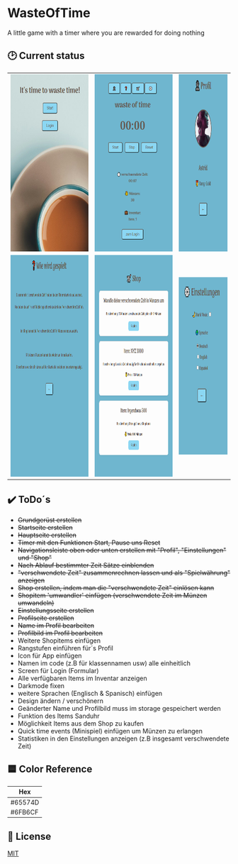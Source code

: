 # WasteOfTime

A little game with a timer where you are rewarded for doing nothing

## 🕑 Current status

<table>
  <tr>
    <td><img src="www/img/readme/image_index.png" width="250" height="400"></td>
    <td><img src="www/img/readme/Image_main.png" width="250" height="400"></td>
    <td><img src="www/img/readme/Image_profil.png" width="250" height="400"></td>
  </tr>
  <tr>
    <td><img src="www/img/readme/image_howtoplay.png" width="400" height="500"></td>
    <td><img src="www/img/readme/image_shop.png" width="400" height="500"></td>
    <td><img src="www/img/readme/image_settings.png" width="250" height="400"></td>
  </tr>
</table>

## ✔️ ToDo´s

- ~~Grundgerüst erstellen~~
- ~~Startseite erstellen~~
- ~~Hauptseite erstellen~~
- ~~Timer mit den Funktionen Start, Pause uns Reset~~
- ~~Navigationsleiste oben oder unten erstellen mit "Profil", "Einstellungen" und "Shop"~~
- ~~Nach Ablauf bestimmter Zeit Sätze einblenden~~
- ~~"verschwendete Zeit" zusammenrechnen lassen und als "Spielwährung" anzeigen~~
- ~~Shop erstellen, indem man die "verschwendete Zeit" einlösen kann~~
- ~~Shopitem 'umwandler' einfügen (verschwendete Zeit im Münzen umwandeln)~~
- ~~Einstellungsseite erstellen~~
- ~~Profilseite erstellen~~
- ~~Name im Profil bearbeiten~~
- ~~Profilbild im Profil bearbeiten~~
- Weitere Shopitems einfügen
- Rangstufen einführen für´s Profil
- Icon für App einfügen
- Namen im code (z.B für klassennamen usw) alle einheitlich
- Screen für Login (Formular)
- Alle verfügbaren Items im Inventar anzeigen
- Darkmode fixen
- weitere Sprachen (Englisch & Spanisch) einfügen
- Design ändern / verschönern
- Geänderter Name und Profilbild muss im storage gespeichert werden
- Funktion des Items Sanduhr
- Möglichkeit Items aus dem Shop zu kaufen
- Quick time events (Minispiel) einfügen um Münzen zu erlangen
- Statistiken in den Einstellungen anzeigen (z.B insgesamt verschwendete Zeit)

## 🟦 Color Reference

| Hex     |
| ------- |
| #65574D |
| #6FB6CF |

## 📃 License

[MIT](https://choosealicense.com/licenses/mit/)
